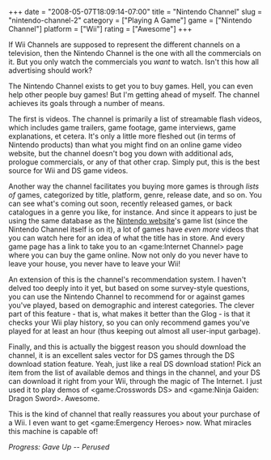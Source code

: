 +++
date = "2008-05-07T18:09:14-07:00"
title = "Nintendo Channel"
slug = "nintendo-channel-2"
category = ["Playing A Game"]
game = ["Nintendo Channel"]
platform = ["Wii"]
rating = ["Awesome"]
+++

If Wii Channels are supposed to represent the different channels on a television, then the Nintendo Channel is the one with all the commercials on it.  But you only watch the commercials you <i>want</i> to watch.  Isn't this how all advertising should work?

The Nintendo Channel exists to get you to buy games.  Hell, you can even help other people buy games!  But I'm getting ahead of myself.  The channel achieves its goals through a number of means.

The first is videos.  The channel is primarily a list of streamable flash videos, which includes game trailers, game footage, game interviews, game explanations, et cetera.  It's only a little more fleshed out (in terms of Nintendo products) than what you might find on an online game video website, but the channel doesn't bog you down with additional ads, prologue commercials, or any of that other crap.  Simply put, this is the best source for Wii and DS game videos.

Another way the channel facilitates you buying more games is through <i>lists of</i> games, categorized by title, platform, genre, release date, and so on.  You can see what's coming out soon, recently released games, or back catalogues in a genre you like, for instance.  And since it appears to just be using the same database as the <a href="http://www.nintendo.com/">Nintendo website</a>'s game list (since the Nintendo Channel itself is on it), a lot of games have <i>even more</i> videos that you can watch here for an idea of what the title has in store.  And every game page has a link to take you to an <game:Internet Channel> page where you can buy the game online.  Now not only do you never have to leave your house, you never have to leave your Wii!

An extension of this is the channel's recommendation system.  I haven't delved too deeply into it yet, but based on some survey-style questions, you can use the Nintendo Channel to recommend for or against games you've played, based on demographic and interest categories.  The clever part of this feature - that is, what makes it better than the Glog - is that it checks your Wii play history, so you can only recommend games you've played for at least an hour (thus keeping out almost all user-input garbage).

Finally, and this is actually the biggest reason you should download the channel, it is an excellent sales vector for DS games through the DS download station feature.  Yeah, just like a real DS download station!  Pick an item from the list of available demos and things in the channel, and your DS can download it right from your Wii, through the magic of The Internet.  I just used it to play demos of <game:Crosswords DS> and <game:Ninja Gaiden: Dragon Sword>.  Awesome.

This is the kind of channel that really reassures you about your purchase of a Wii.  I even want to get <game:Emergency Heroes> now.  What miracles this machine is capable of!

<i>Progress: Gave Up -- Perused</i>